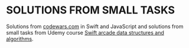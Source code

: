# SOLUTIONS FROM SMALL TASKS

Solutions from [codewars.com](https://www.codewars.com) in Swift and JavaScript and solutions from small tasks from Udemy course [Swift arcade data structures and algorithms](https://www.udemy.com/course/the-swift-arcade-data-structures-and-algorithms-bootcamp/).
